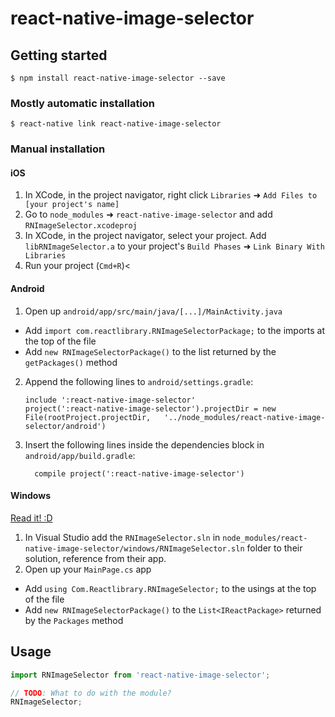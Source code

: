 
# react-native-image-selector

## Getting started

`$ npm install react-native-image-selector --save`

### Mostly automatic installation

`$ react-native link react-native-image-selector`

### Manual installation


#### iOS

1. In XCode, in the project navigator, right click `Libraries` ➜ `Add Files to [your project's name]`
2. Go to `node_modules` ➜ `react-native-image-selector` and add `RNImageSelector.xcodeproj`
3. In XCode, in the project navigator, select your project. Add `libRNImageSelector.a` to your project's `Build Phases` ➜ `Link Binary With Libraries`
4. Run your project (`Cmd+R`)<

#### Android

1. Open up `android/app/src/main/java/[...]/MainActivity.java`
  - Add `import com.reactlibrary.RNImageSelectorPackage;` to the imports at the top of the file
  - Add `new RNImageSelectorPackage()` to the list returned by the `getPackages()` method
2. Append the following lines to `android/settings.gradle`:
  	```
  	include ':react-native-image-selector'
  	project(':react-native-image-selector').projectDir = new File(rootProject.projectDir, 	'../node_modules/react-native-image-selector/android')
  	```
3. Insert the following lines inside the dependencies block in `android/app/build.gradle`:
  	```
      compile project(':react-native-image-selector')
  	```

#### Windows
[Read it! :D](https://github.com/ReactWindows/react-native)

1. In Visual Studio add the `RNImageSelector.sln` in `node_modules/react-native-image-selector/windows/RNImageSelector.sln` folder to their solution, reference from their app.
2. Open up your `MainPage.cs` app
  - Add `using Com.Reactlibrary.RNImageSelector;` to the usings at the top of the file
  - Add `new RNImageSelectorPackage()` to the `List<IReactPackage>` returned by the `Packages` method


## Usage
```javascript
import RNImageSelector from 'react-native-image-selector';

// TODO: What to do with the module?
RNImageSelector;
```
  